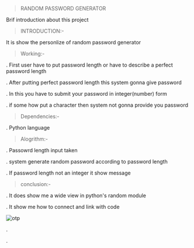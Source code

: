 > RANDOM PASSWORD GENERATOR

Brif introduction about this project

> INTRODUCTION:-

 It is show the personlize of random password generator
 
 > Working:- 

. First user have  to put password length or have to describe a perfect password length

. After putting perfect password length this system gonna give password

. In this you have to submit your password in integer(number) form

. if some how put a character then system not gonna provide you password


> Dependencies:- 

. Python language


>Alogrithm:-

. Passowrd length input taken

. system generate random password according to password length

. If password length not an integer it show message

> conclusion:- 

. It does show me a wide view in python's random module

 . It show me how to connect and link with code
 
 ![otp](https://miro.medium.com/max/875/1*KDUWoSI8R4I4VKTgHtSacQ.png)


. 

. 
